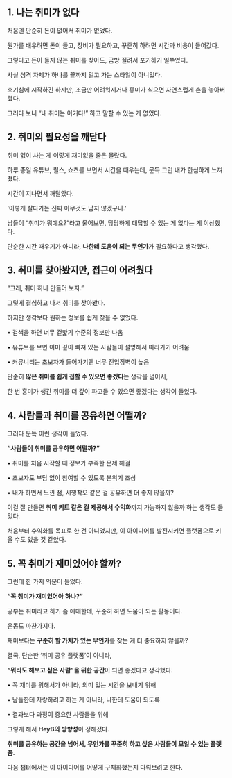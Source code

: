 

## **1. 나는 취미가 없다**
  

처음엔 단순히 돈이 없어서 취미가 없었다.

뭔가를 배우려면 돈이 들고, 장비가 필요하고, 꾸준히 하려면 시간과 비용이 들어갔다.

그렇다고 돈이 들지 않는 취미를 찾아도, 금방 질려서 포기하기 일쑤였다.


사실 성격 자체가 하나를 끝까지 밀고 가는 스타일이 아니었다.

호기심에 시작하긴 하지만, 조금만 어려워지거나 흥미가 식으면 자연스럽게 손을 놓아버렸다.

그러다 보니 “내 취미는 이거다!” 하고 말할 수 있는 게 없었다.

  

## **2. 취미의 필요성을 깨닫다**

  

취미 없이 사는 게 이렇게 재미없을 줄은 몰랐다.

하루 종일 유튜브, 릴스, 쇼츠를 보면서 시간을 때우는데, 문득 그런 내가 한심하게 느껴졌다.

  

시간이 지나면서 깨달았다.

‘이렇게 살다가는 진짜 아무것도 남지 않겠구나.’

  

남들이 “취미가 뭐예요?”라고 물어보면, 당당하게 대답할 수 있는 게 없다는 게 이상했다.

단순한 시간 때우기가 아니라, **나한테 도움이 되는 무언가**가 필요하다고 생각했다.

  

## **3. 취미를 찾아봤지만, 접근이 어려웠다**

  

“그래, 취미 하나 만들어 보자.”

  

그렇게 결심하고 나서 취미를 찾아봤다.

하지만 생각보다 원하는 정보를 쉽게 찾을 수 없었다.

• 검색을 하면 너무 겉핥기 수준의 정보만 나옴

• 유튜브를 보면 이미 깊이 빠져 있는 사람들이 설명해서 따라가기 어려움

• 커뮤니티는 초보자가 들어가기엔 너무 진입장벽이 높음

  

단순히 **많은 취미를 쉽게 접할 수 있으면 좋겠다**는 생각을 넘어서,

한 번 흥미가 생긴 취미를 더 깊이 파고들 수 있으면 좋겠다는 생각이 들었다.

  

## **4. 사람들과 취미를 공유하면 어떨까?**

  

그러다 문득 이런 생각이 들었다.

**“사람들이 취미를 공유하면 어떨까?”**

• 취미를 처음 시작할 때 정보가 부족한 문제 해결

• 초보자도 부담 없이 참여할 수 있도록 분위기 조성

• 내가 하면서 느낀 점, 시행착오 같은 걸 공유하면 더 좋지 않을까?

  

이걸 잘 만들면 **취미 키트 같은 걸 제공해서 수익화**까지 가능하지 않을까 하는 생각도 들었다.

처음부터 수익화를 목표로 한 건 아니었지만, 이 아이디어를 발전시키면 플랫폼으로 키울 수도 있을 것 같았다.

  

## **5. 꼭 취미가 재미있어야 할까?**

  

그런데 한 가지 의문이 들었다.

**“꼭 취미가 재미있어야 하나?”**

  

공부는 취미라고 하기 좀 애매한데, 꾸준히 하면 도움이 되는 활동이다.

운동도 마찬가지다.

재미보다는 **꾸준히 할 가치가 있는 무언가**를 찾는 게 더 중요하지 않을까?

  

결국, 단순한 ‘취미 공유 플랫폼’이 아니라,

**“뭐라도 해보고 싶은 사람”을 위한 공간**이 되면 좋겠다고 생각했다.

• 꼭 재미를 위해서가 아니라, 의미 있는 시간을 보내기 위해

• 남들한테 자랑하려고 하는 게 아니라, 나한테 도움이 되도록

• 결과보다 과정이 중요한 사람들을 위해

  

그렇게 해서 **HeyB의 방향성**이 정해졌다.

**취미를 공유하는 공간을 넘어서, 무언가를 꾸준히 하고 싶은 사람들이 모일 수 있는 플랫폼.**

  

다음 챕터에서는 이 아이디어를 어떻게 구체화했는지 다뤄보려고 한다.